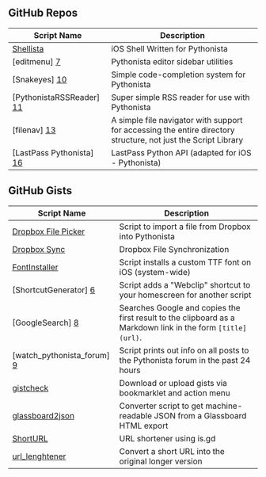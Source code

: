 GitHub Repos
------------

| Script Name        | Description   | 
| -------------      | ------------- | 
| [Shellista][1]      | iOS Shell Written for Pythonista |
| [editmenu] [7] | Pythonista editor sidebar utilities |
| [Snakeyes] [10] | Simple code-completion system for Pythonista |
| [PythonistaRSSReader] [11] | Super simple RSS reader for use with Pythonista |
| [filenav] [13] | A simple file navigator with support for accessing the entire directory structure, not just the Script Library |
| [LastPass Pythonista] [16] | LastPass Python API (adapted for iOS - Pythonista) |


GitHub Gists
------------

| Script Name        | Description   | 
| -------------      | ------------- | 
| [Dropbox File Picker][3]      | Script to import a file from Dropbox into Pythonista |
| [Dropbox Sync][4]      | Dropbox File Synchronization | 
| [FontInstaller][5] | Script installs a custom TTF font on iOS (system-wide) |
| [ShortcutGenerator] [6] | Script adds a "Webclip" shortcut to your homescreen for another script |
| [GoogleSearch] [8] | Searches Google and copies the first result to the clipboard as a Markdown link in the form `[title]` `(url)`. |
| [watch_pythonista_forum] [9] | Script prints out info on all posts to the Pythonista forum in the past 24 hours |
| [gistcheck][12]  |  Download or upload gists via bookmarklet and action menu      |
| [glassboard2json][14]  | Converter script to get machine-readable JSON from a Glassboard HTML export      |
| [ShortURL][15]  |  URL shortener using is.gd      |
| [url_lenghtener][17] | Convert a short URL into the original longer version |


[1]: https://github.com/transistor1/shellista
[2]: https://github.com/briarfox/ShellistaExt
[3]: https://gist.github.com/omz/fb180c58c94526e2c40b
[4]: https://gist.github.com/sidewinder42/8631794
[5]: https://gist.github.com/omz/9901460
[6]: https://gist.github.com/omz/7870550
[7]: https://github.com/jsbain/editmenu
[8]: https://gist.github.com/omz/3908817
[9]: https://gist.github.com/cclauss/8794104
[10]: https://github.com/gerzer/snakeyes
[11]: https://github.com/dlo/PythonistaRSSReader
[12]: https://gist.github.com/jsbain/1c95b3491d65d9e24456#
[13]: https://github.com/dgelessus/pythonista-scripts
[14]: https://gist.github.com/omz/6674820
[15]: https://gist.github.com/omz/5596891
[16]: https://github.com/HyShai/lastpass-pythonista
[17]: https://gist.github.com/HyShai/e0a83811d8c635bd226f
